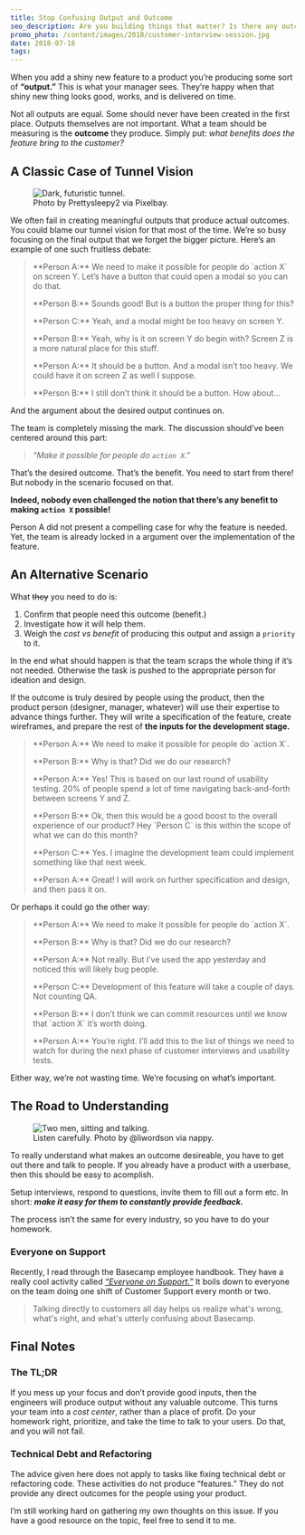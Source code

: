 ```yaml
---
title: Stop Confusing Output and Outcome
seo_description: Are you building things that matter? Is there any outcome from your work, or are you just churning out code?
promo_photo: /content/images/2018/customer-interview-session.jpg
date: 2018-07-16
tags:
---
```


When you add a shiny new feature to a product you’re producing some sort of **“output.”** This is what your manager sees. They’re happy when that shiny new thing looks good, works, and is delivered on time.

Not all outputs are equal. Some should never have been created in the first place. Outputs themselves are not important. What a team should be measuring is the **outcome** they produce. Simply put: _what benefits does the feature bring to the customer?_

## A Classic Case of Tunnel Vision

<figure class="blog-post-image"><img src="/content/images/2018/tunnel-to-nowhere.jpg" alt="Dark, futuristic tunnel." /><figcaption>Photo by Prettysleepy2 via Pixelbay.</figcaption></figure>

We often fail in creating meaningful outputs that produce actual outcomes. You could blame our tunnel vision for that most of the time. We’re so busy focusing on the final output that we forget the bigger picture. Here’s an example of one such fruitless debate:

<div class="scenario-box">
    <blockquote>
        <p>**Person A:** We need to make it possible for people do `action X` on screen Y. Let’s have a button that could open a modal so you can do that. </p>
        <p>**Person B:** Sounds good! But is a button the proper thing for this? </p>
        <p>**Person C:** Yeah, and a modal might be too heavy on screen Y. </p>
        <p>**Person B:** Yeah, why is it on screen Y do begin with? Screen Z is a more natural place for this stuff. </p>
        <p>**Person A:** It should be a button. And a modal isn’t too heavy. We could have it on screen Z as well I suppose. </p>
        <p>**Person B:** I still don’t think it should be a button. How about… </p>
    </blockquote>
</div>

And the argument about the desired output continues on.

The team is completely missing the mark. The discussion should’ve been centered around this part:

 > _“Make it possible for people do `action X`.”_

That’s the desired outcome. That’s the benefit. You need to start from there! But nobody in the scenario focused on that.

**Indeed, nobody even challenged the notion that there’s any benefit to making `action X` possible!**

Person A did not present a compelling case for why the feature is needed. Yet, the team is already locked in a argument over the implementation of the feature.

## An Alternative Scenario

What ~~they~~ you need to do is:

1. Confirm that people need this outcome (benefit.)
2. Investigate how it will help them.
3. Weigh the _cost vs benefit_ of producing this output and assign a `priority` to it.

In the end what should happen is that the team scraps the whole thing if it’s not needed. Otherwise the task is pushed to the appropriate person for ideation and design.

If the outcome is truly desired by people using the product, then the product person (designer, manager, whatever) will use their expertise to advance things further. They will write a specification of the feature, create wireframes, and prepare the rest of **the inputs for the development stage.**

<div class="scenario-box">
    <blockquote>
        <p>**Person A:** We need to make it possible for people do `action X`.</p>
        <p>**Person B:** Why is that? Did we do our research?</p>
        <p>**Person A:** Yes! This is based on our last round of usability testing. 20% of people spend a lot of time navigating back-and-forth between screens Y and Z.</p>
        <p>**Person B:** Ok, then this would be a good boost to the overall experience of our product? Hey `Person C` is this within the scope of what we can do this month?</p>
        <p>**Person C:** Yes. I imagine the development team could implement something like that next week.</p>
        <p>**Person A:** Great! I will work on further specification and design, and then pass it on.</p>
    </blockquote>
</div>

Or perhaps it could go the other way:

<div class="scenario-box">
    <blockquote>
        <p>**Person A:** We need to make it possible for people do `action X`.</p>
        <p>**Person B:** Why is that? Did we do our research?</p>
        <p>**Person A:** Not really. But I’ve used the app yesterday and noticed this will likely bug people.</p>
        <p>**Person C:** Development of this feature will take a couple of days. Not counting QA.</p>
        <p>**Person B:** I don’t think we can commit resources until we know that `action X` it’s worth doing.</p>
        <p>**Person A:** You’re right. I’ll add this to the list of things we need to watch for during the next phase of customer interviews and usability tests.</p>
    </blockquote>
</div>

Either way, we’re not wasting time. We’re focusing on what’s important.

## The Road to Understanding

<figure class="blog-post-image"><img src="/content/images/2018/customer-interview-session.jpg" alt="Two men, sitting and talking." /><figcaption>Listen carefully. Photo by @liwordson via nappy.</figcaption></figure>

To really understand what makes an outcome desireable, you have to get out there and talk to people. If you already have a product with a userbase, then this should be easy to acomplish.

Setup interviews, respond to questions, invite them to fill out a form etc. In short: _**make it easy for them to constantly provide feedback.**_

The process isn’t the same for every industry, so you have to do your homework.

### Everyone on Support

Recently, I read through the Basecamp employee handbook. They have a really cool activity called _[“Everyone on Support.”](https://github.com/basecamp/handbook/blob/master/our-rituals.md#everyone-on-support-eos)_ It boils down to everyone on the team doing one shift of Customer Support every month or two.

> Talking directly to customers all day helps us realize what's wrong, what's right, and what's utterly confusing about Basecamp.

## Final Notes

###  The TL;DR

If you mess up your focus and don’t provide good inputs, then the engineers will produce output without any valuable outcome. This turns your team into a _cost center_, rather than a place of profit. Do your homework right, prioritize, and take the time to talk to your users. Do that, and you will not fail.

### Technical Debt and Refactoring

The advice given here does not apply to tasks like fixing technical debt or refactoring code. These activities do not produce “features.” They do not provide any direct outcomes for the people using your product.

I’m still working hard on gathering my own thoughts on this issue. If you have a good resource on the topic, feel free to send it to me.
